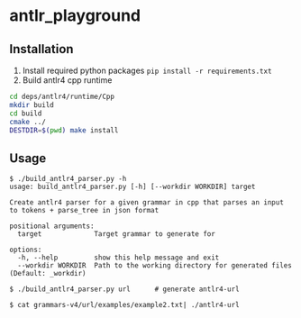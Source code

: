 # antlr_playground

## Installation
1. Install required python packages `pip install -r requirements.txt`
2. Build antlr4 cpp runtime
```bash
cd deps/antlr4/runtime/Cpp
mkdir build
cd build
cmake ../
DESTDIR=$(pwd) make install
```

## Usage
```
$ ./build_antlr4_parser.py -h
usage: build_antlr4_parser.py [-h] [--workdir WORKDIR] target

Create antlr4 parser for a given grammar in cpp that parses an input to tokens + parse_tree in json format

positional arguments:
  target             Target grammar to generate for

options:
  -h, --help         show this help message and exit
  --workdir WORKDIR  Path to the working directory for generated files (Default: _workdir)

$ ./build_antlr4_parser.py url      # generate antlr4-url

$ cat grammars-v4/url/examples/example2.txt| ./antlr4-url
```
